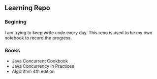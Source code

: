 ## Learning Repo

### Begining
I am trying to keep write code every day. This repo is used to be my own notebook to record the progress. 

### Books
* Java Concurrent Cookbook
* Java Concurrency in Practices
* Algorithm 4th edition
